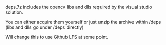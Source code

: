 deps.7z includes the opencv libs and dlls required by the visual studio solution.

You can either acquire them yourself or just unzip the archive within /deps (libs and dlls go under /deps directly)

Will change this to use Github LFS at some point.